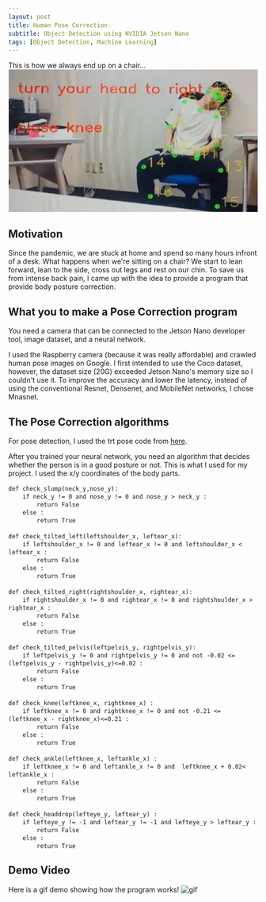 ```yaml
---
layout: post
title: Human Pose Correction
subtitle: Object Detection using NVIDIA Jetson Nano
tags: [Object Detection, Machine Learning]
---
```


This is how we always end up on a chair...
![Photo](/assets/img/pc1.png)

## Motivation 

Since the pandemic, we are stuck at home and spend so many hours infront of a desk. What happens when we're sitting on a chair? We start to lean forward, lean to the side, cross out legs and rest on our chin. To save us from intense back pain, I came up with the idea to provide a program that provide body posture correction. 

## What you to make a Pose Correction program

You need a camera that can be connected to the Jetson Nano developer tool, image dataset, and a neural network.

I used the Raspberry camera (because it was really affordable) and crawled human pose images on Google. I first intended to use the Coco dataset, however, the dataset size (20G) exceeded Jetson Nano's memory size so I couldn't use it.
To improve the accuracy and lower the latency, instead of using the conventional Resnet, Densenet, and MobileNet networks, I chose Mnasnet.

## The Pose Correction algorithms

For pose detection, I used the trt pose code from [here](https://github.com/NVIDIA-AI-IOT/trt_pose).

After you trained your neural network, you need an algorithm that decides whether the person is in a good posture or not.
This is what I used for my project. I used the x/y coordinates of the body parts.

~~~
def check_slump(neck_y,nose_y):
    if neck_y != 0 and nose_y != 0 and nose_y > neck_y :
        return False
    else :
        return True

def check_tilted_left(leftshoulder_x, leftear_x):
    if leftshoulder_x != 0 and leftear_x != 0 and leftshoulder_x < leftear_x :
        return False
    else :
        return True

def check_tilted_right(rightshoulder_x, rightear_x):
    if rightshoulder_x != 0 and rightear_x != 0 and rightshoulder_x > rightear_x :
        return False
    else :
        return True

def check_tilted_pelvis(leftpelvis_y, rightpelvis_y):
    if leftpelvis_y != 0 and rightpelvis_y != 0 and not -0.02 <=(leftpelvis_y - rightpelvis_y)<=0.02 : 
        return False
    else :
        return True

def check_knee(leftknee_x, rightknee_x) :
    if leftknee_x != 0 and rightknee_x != 0 and not -0.21 <= (leftknee_x - rightknee_x)<=0.21 :
        return False
    else :
        return True

def check_ankle(leftknee_x, leftankle_x) :
    if leftknee_x != 0 and leftankle_x != 0 and  leftknee_x + 0.02< leftankle_x :
        return False
    else :
        return True

def check_headdrop(lefteye_y, leftear_y) :
    if lefteye_y != -1 and leftear_y != -1 and lefteye_y > leftear_y :
        return False
    else :
        return True
~~~

## Demo Video

Here is a gif demo showing how the program works!
![gif](/assets/img/pc_SparkVideo.gif)





